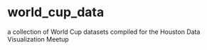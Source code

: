 world_cup_data
==============

a collection of World Cup datasets compiled for the Houston Data Visualization Meetup
